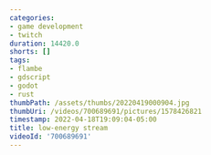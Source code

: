 ```yaml
---
categories:
- game development
- twitch
duration: 14420.0
shorts: []
tags:
- flambe
- gdscript
- godot
- rust
thumbPath: /assets/thumbs/20220419000904.jpg
thumbUri: /videos/700689691/pictures/1578426821
timestamp: 2022-04-18T19:09:04-05:00
title: low-energy stream
videoId: '700689691'
---
```

